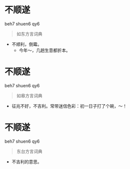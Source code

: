 # 不顺遂
beh7 shuen6 qy6
> 如东方言词典
- 不顺利，倒霉。
  - 今年～，几趟生意都折本。

# 不顺遂
beh7 shuen6 qy6
> 如皋方言词典
- 征兆不好，不吉利。常带迷信色彩：初一日子打了个碗，～！

# 不顺遂
beh7 shuen6 qy6
> 东台方言词典
- 不吉利的意思。
